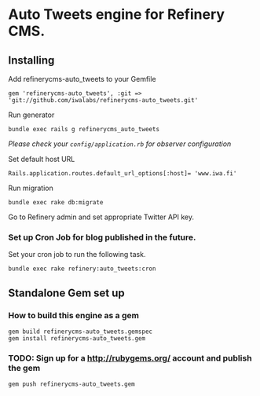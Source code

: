 # Auto Tweets engine for Refinery CMS.

## Installing

Add refinerycms-auto_tweets to your Gemfile

    gem 'refinerycms-auto_tweets', :git => 'git://github.com/iwalabs/refinerycms-auto_tweets.git'

Run generator

    bundle exec rails g refinerycms_auto_tweets

*Please check your `config/application.rb` for observer configuration*

Set default host URL

    Rails.application.routes.default_url_options[:host]= 'www.iwa.fi'


Run migration

    bundle exec rake db:migrate

Go to Refinery admin and set appropriate Twitter API key.

### Set up Cron Job for blog published in the future.

Set your cron job to run the following task.

    bundle exec rake refinery:auto_tweets:cron

## Standalone Gem set up

### How to build this engine as a gem

    gem build refinerycms-auto_tweets.gemspec
    gem install refinerycms-auto_tweets.gem


### TODO: Sign up for a http://rubygems.org/ account and publish the gem

    gem push refinerycms-auto_tweets.gem

